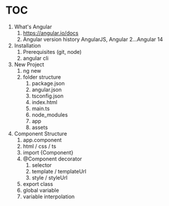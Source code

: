 # TOC
1. What's Angular  
    1. https://angular.io/docs
    1. Angular version history AngularJS, Angular 2...Angular 14
1. Installation
    1. Prerequisites (git, node)
    1.  angular cli
1. New Project
    1. ng new
    1. folder structure  
        1. package.json
        1. angular.json
        1. tsconfig.json
        1. index.html
        1. main.ts  
        1. node_modules
        1. app
        1. assets
1. Component Structure  
    1. app.component
    1. html / css / ts
    1. import {Component}
    1. @Component decorator  
        1. selector
        1. template / templateUrl
        1. style / styleUrl
    1. export class
    1. global variable
    1. variable interpolation